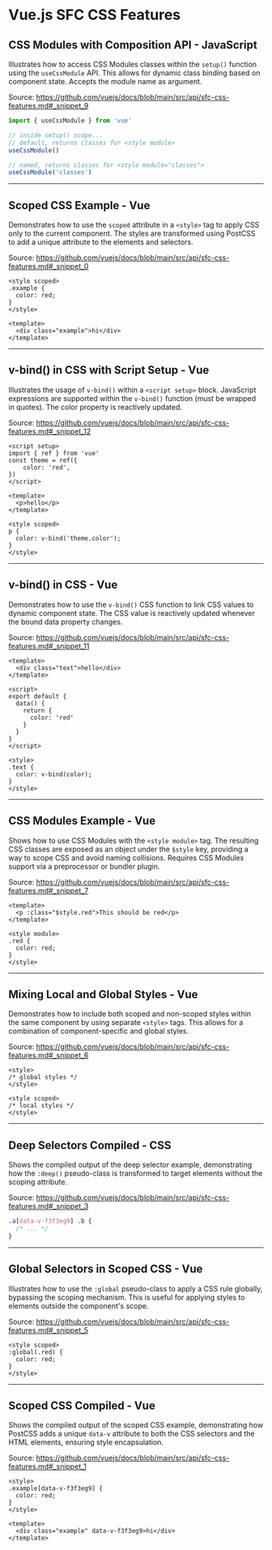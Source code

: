 # Vue.js SFC CSS Features

## CSS Modules with Composition API - JavaScript

Illustrates how to access CSS Modules classes within the `setup()` function using the `useCssModule` API. This allows for dynamic class binding based on component state. Accepts the module name as argument.

Source: https://github.com/vuejs/docs/blob/main/src/api/sfc-css-features.md#_snippet_9

```javascript
import { useCssModule } from 'vue'

// inside setup() scope...
// default, returns classes for <style module>
useCssModule()

// named, returns classes for <style module="classes">
useCssModule('classes')
```

---

## Scoped CSS Example - Vue

Demonstrates how to use the `scoped` attribute in a `<style>` tag to apply CSS only to the current component. The styles are transformed using PostCSS to add a unique attribute to the elements and selectors.

Source: https://github.com/vuejs/docs/blob/main/src/api/sfc-css-features.md#_snippet_0

```vue
<style scoped>
.example {
  color: red;
}
</style>

<template>
  <div class="example">hi</div>
</template>
```

---

## v-bind() in CSS with Script Setup - Vue

Illustrates the usage of `v-bind()` within a `<script setup>` block. JavaScript expressions are supported within the `v-bind()` function (must be wrapped in quotes). The color property is reactively updated.

Source: https://github.com/vuejs/docs/blob/main/src/api/sfc-css-features.md#_snippet_12

```vue
<script setup>
import { ref } from 'vue'
const theme = ref({
    color: 'red',
})
</script>

<template>
  <p>hello</p>
</template>

<style scoped>
p {
  color: v-bind('theme.color');
}
</style>
```

---

## v-bind() in CSS - Vue

Demonstrates how to use the `v-bind()` CSS function to link CSS values to dynamic component state. The CSS value is reactively updated whenever the bound data property changes.

Source: https://github.com/vuejs/docs/blob/main/src/api/sfc-css-features.md#_snippet_11

```vue
<template>
  <div class="text">hello</div>
</template>

<script>
export default {
  data() {
    return {
      color: 'red'
    }
  }
}
</script>

<style>
.text {
  color: v-bind(color);
}
</style>
```

---

## CSS Modules Example - Vue

Shows how to use CSS Modules with the `<style module>` tag.  The resulting CSS classes are exposed as an object under the `$style` key, providing a way to scope CSS and avoid naming collisions. Requires CSS Modules support via a preprocessor or bundler plugin.

Source: https://github.com/vuejs/docs/blob/main/src/api/sfc-css-features.md#_snippet_7

```vue
<template>
  <p :class="$style.red">This should be red</p>
</template>

<style module>
.red {
  color: red;
}
</style>
```

---

## Mixing Local and Global Styles - Vue

Demonstrates how to include both scoped and non-scoped styles within the same component by using separate `<style>` tags. This allows for a combination of component-specific and global styles.

Source: https://github.com/vuejs/docs/blob/main/src/api/sfc-css-features.md#_snippet_6

```vue
<style>
/* global styles */
</style>

<style scoped>
/* local styles */
</style>
```

---

## Deep Selectors Compiled - CSS

Shows the compiled output of the deep selector example, demonstrating how the `:deep()` pseudo-class is transformed to target elements without the scoping attribute.

Source: https://github.com/vuejs/docs/blob/main/src/api/sfc-css-features.md#_snippet_3

```css
.a[data-v-f3f3eg9] .b {
  /* ... */
}
```

---

## Global Selectors in Scoped CSS - Vue

Illustrates how to use the `:global` pseudo-class to apply a CSS rule globally, bypassing the scoping mechanism. This is useful for applying styles to elements outside the component's scope.

Source: https://github.com/vuejs/docs/blob/main/src/api/sfc-css-features.md#_snippet_5

```vue
<style scoped>
:global(.red) {
  color: red;
}
</style>
```

---

## Scoped CSS Compiled - Vue

Shows the compiled output of the scoped CSS example, demonstrating how PostCSS adds a unique `data-v` attribute to both the CSS selectors and the HTML elements, ensuring style encapsulation.

Source: https://github.com/vuejs/docs/blob/main/src/api/sfc-css-features.md#_snippet_1

```vue
<style>
.example[data-v-f3f3eg9] {
  color: red;
}
</style>

<template>
  <div class="example" data-v-f3f3eg9>hi</div>
</template>
```
